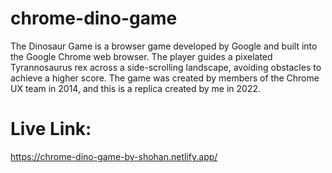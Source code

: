 # chrome-dino-game
The Dinosaur Game is a browser game developed by Google and built into the Google Chrome web browser. The player guides a pixelated Tyrannosaurus rex across a side-scrolling landscape, avoiding obstacles to achieve a higher score. The game was created by members of the Chrome UX team in 2014, and this is a replica created by me in 2022.

# Live Link:
https://chrome-dino-game-by-shohan.netlify.app/
